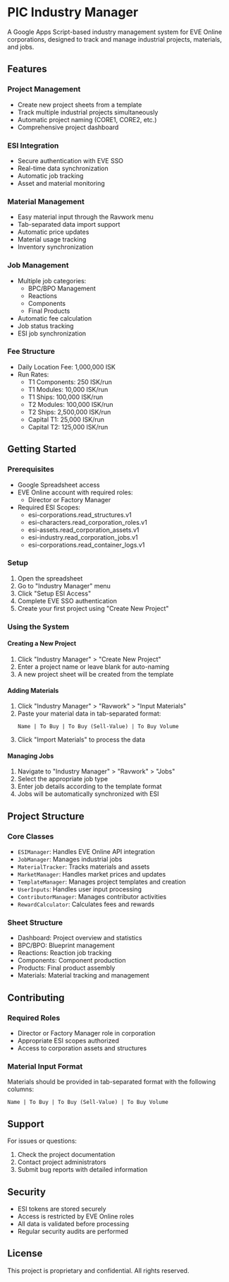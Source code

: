 # PIC Industry Manager

A Google Apps Script-based industry management system for EVE Online corporations, designed to track and manage industrial projects, materials, and jobs.

## Features

### Project Management
- Create new project sheets from a template
- Track multiple industrial projects simultaneously
- Automatic project naming (CORE1, CORE2, etc.)
- Comprehensive project dashboard

### ESI Integration
- Secure authentication with EVE SSO
- Real-time data synchronization
- Automatic job tracking
- Asset and material monitoring

### Material Management
- Easy material input through the Ravwork menu
- Tab-separated data import support
- Automatic price updates
- Material usage tracking
- Inventory synchronization

### Job Management
- Multiple job categories:
  - BPC/BPO Management
  - Reactions
  - Components
  - Final Products
- Automatic fee calculation
- Job status tracking
- ESI job synchronization

### Fee Structure
- Daily Location Fee: 1,000,000 ISK
- Run Rates:
  - T1 Components: 250 ISK/run
  - T1 Modules: 10,000 ISK/run
  - T1 Ships: 100,000 ISK/run
  - T2 Modules: 100,000 ISK/run
  - T2 Ships: 2,500,000 ISK/run
  - Capital T1: 25,000 ISK/run
  - Capital T2: 125,000 ISK/run

## Getting Started

### Prerequisites
- Google Spreadsheet access
- EVE Online account with required roles:
  - Director or Factory Manager
- Required ESI Scopes:
  - esi-corporations.read_structures.v1
  - esi-characters.read_corporation_roles.v1
  - esi-assets.read_corporation_assets.v1
  - esi-industry.read_corporation_jobs.v1
  - esi-corporations.read_container_logs.v1

### Setup
1. Open the spreadsheet
2. Go to "Industry Manager" menu
3. Click "Setup ESI Access"
4. Complete EVE SSO authentication
5. Create your first project using "Create New Project"

### Using the System

#### Creating a New Project
1. Click "Industry Manager" > "Create New Project"
2. Enter a project name or leave blank for auto-naming
3. A new project sheet will be created from the template

#### Adding Materials
1. Click "Industry Manager" > "Ravwork" > "Input Materials"
2. Paste your material data in tab-separated format:
   ```
   Name | To Buy | To Buy (Sell-Value) | To Buy Volume
   ```
3. Click "Import Materials" to process the data

#### Managing Jobs
1. Navigate to "Industry Manager" > "Ravwork" > "Jobs"
2. Select the appropriate job type
3. Enter job details according to the template format
4. Jobs will be automatically synchronized with ESI

## Project Structure

### Core Classes
- `ESIManager`: Handles EVE Online API integration
- `JobManager`: Manages industrial jobs
- `MaterialTracker`: Tracks materials and assets
- `MarketManager`: Handles market prices and updates
- `TemplateManager`: Manages project templates and creation
- `UserInputs`: Handles user input processing
- `ContributorManager`: Manages contributor activities
- `RewardCalculator`: Calculates fees and rewards

### Sheet Structure
- Dashboard: Project overview and statistics
- BPC/BPO: Blueprint management
- Reactions: Reaction job tracking
- Components: Component production
- Products: Final product assembly
- Materials: Material tracking and management

## Contributing

### Required Roles
- Director or Factory Manager role in corporation
- Appropriate ESI scopes authorized
- Access to corporation assets and structures

### Material Input Format
Materials should be provided in tab-separated format with the following columns:
```
Name | To Buy | To Buy (Sell-Value) | To Buy Volume
```

## Support
For issues or questions:
1. Check the project documentation
2. Contact project administrators
3. Submit bug reports with detailed information

## Security
- ESI tokens are stored securely
- Access is restricted by EVE Online roles
- All data is validated before processing
- Regular security audits are performed

## License
This project is proprietary and confidential.
All rights reserved. 